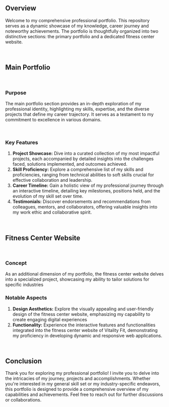 <h2>Overview</h2>
<p>Welcome to my comprehensive professional portfolio. This repository serves as a dynamic showcase of my knowledge, career journey and noteworthy achievements. The portfolio is thoughtfully organized into two distinctive sections: the primary portfolio and a dedicated fitness center website.</p>
<br>
<h2>Main Portfolio</h2><br>
<h3>Purpose</h3>
<p>The main portfolio section provides an in-depth exploration of my professional identity, highlighting my skills, expertise, and the diverse projects that define my career trajectory. It serves as a testament to my commitment to excellence in various domains.</p>
<br>
<h3>Key Features</h3>
<div><ol>
        <li><strong>Project Showcase:</strong> Dive into a curated collection of my most impactful projects, each accompanied by detailed insights into the challenges faced, solutions implemented, and outcomes achieved.</li>
        <li><strong>Skill Proficiency:</strong> Explore a comprehensive list of my skills and proficiencies, ranging from technical abilities to soft skills crucial for effective collaboration and leadership.</li>
        <li><strong>Career Timeline:</strong> Gain a holistic view of my professional journey through an interactive timeline, detailing key milestones, positions held, and the evolution of my skill set over time.</li>
        <li><strong>Testimonials:</strong> Discover endorsements and recommendations from colleagues, mentors, and collaborators, offering valuable insights into my work ethic and collaborative spirit.</li>
    </ol>
</div>
<br>
<h2>Fitness Center Website</h2>
<br><h3>Concept</h3>
<p>As an additional dimension of my portfolio, the fitness center website delves into a specialized project, showcasing my ability to tailor solutions for specific industries</p>
<h3>Notable Aspects</h3>
<div>
    <ol>
        <li><strong>Design Aesthetics:</strong> Explore the visually appealing and user-friendly design of the fitness center website, emphasizing my capability to create engaging digital experiences</li>
        <li><strong>Functionality:</strong> Experience the interactive features and functionalities integrated into the fitness center website of Vitality Fit, demonstrating my proficiency in developing dynamic and responsive web applications.</li>
    </ol>
</div>
<br><h2>Conclusion</h2>
<p>Thank you for exploring my professional portfolio! I invite you to delve into the intricacies of my journey, projects and accomplishments. Whether you're interested in my general skill set or my industry-specific endeavors, this portfolio is designed to provide a comprehensive overview of my capabilities and achievements. Feel free to reach out for further discussions or collaborations.</p>